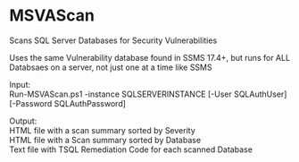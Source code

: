# MSVAScan
Scans SQL Server Databases for Security Vulnerabilities

Uses the same Vulnerability database found in SSMS 17.4+, 
but runs for ALL Databsaes on a server, not just one at a time like SSMS

Input:<br>
Run-MSVAScan.ps1 -instance SQLSERVERINSTANCE [-User SQLAuthUser] [-Password SQLAuthPassword]<br>

Output:<br>
HTML file with a scan summary sorted by Severity<Br>
HTML file with a Scan summary sorted by Database<br>
Text file with TSQL Remediation Code for each scanned Database<br>
